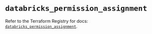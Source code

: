 # `databricks_permission_assignment`

Refer to the Terraform Registry for docs: [`databricks_permission_assignment`](https://registry.terraform.io/providers/databricks/databricks/1.39.0/docs/resources/permission_assignment).
